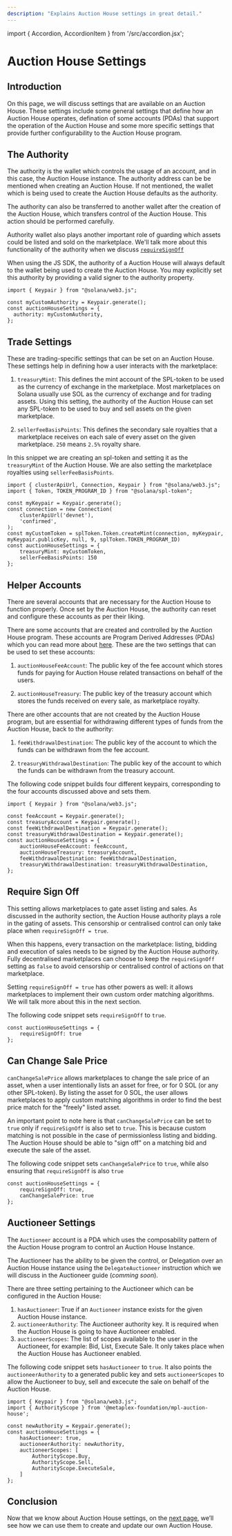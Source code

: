 ```yaml
---
description: "Explains Auction House settings in great detail."
---
```


import { Accordion, AccordionItem } from '/src/accordion.jsx';

# Auction House Settings

## Introduction

On this page, we will discuss settings that are available on an Auction House. These settings include some general settings that define how an Auction House operates, defination of some accounts (PDAs) that support the operation of the Auction House and some more specific settings that provide further configurability to the Auction House program.

## The Authority

The authority is the wallet which controls the usage of an account, and in this case, the Auction House instance. The authority address can be be mentioned when creating an Auction House. If not mentioned, the wallet which is being used to create the Auction House defaults as the authority. 

The authority can also be transferred to another wallet after the creation of the Auction House, which transfers control of the Auction House. This action should be performed carefully.

Authority wallet also plays another important role of guarding which assets could be listed and sold on the marketplace. We'll talk more about this functionality of the authority when we discuss [`requireSignOff`](#requiresignoff)

<Accordion>
<AccordionItem title="JS SDK" open={true}>
<div className="accordion-item-padding">

When using the JS SDK, the authority of a Auction House will always default to the wallet being used to create the Auction House. You may explicitly set this authority by providing a valid signer to the authority property.

```tsx
import { Keypair } from "@solana/web3.js";

const myCustomAuthority = Keypair.generate();
const auctionHouseSettings = {
  authority: myCustomAuthority,
};
```

</div>
</AccordionItem>
</Accordion>

## Trade Settings

These are trading-specific settings that can be set on an Auction House. These settings help in defining how a user interacts with the marketplace:

1. `treasuryMint`: This defines the mint account of the SPL-token to be used as the currency of exchange in the marketplace. Most marketplaces on Solana usually use SOL as the currency of exchange and for trading assets. Using this setting, the authority of the Auction House can set any SPL-token to be used to buy and sell assets on the given marketplace.

2. `sellerFeeBasisPoints`: This defines the secondary sale royalties that a marketplace receives on each sale of every asset on the given marketplace. `250` means `2.5%` royalty share.

<Accordion>
<AccordionItem title="JS SDK" open={true}>
<div className="accordion-item-padding">

In this snippet we are creating an spl-token and setting it as the `treasuryMint` of the Auction House. We are also setting the marketplace royalties using `sellerFeeBasisPoints`.

```tsx
import { clusterApiUrl, Connection, Keypair } from "@solana/web3.js";
import { Token, TOKEN_PROGRAM_ID } from "@solana/spl-token";

const myKeypair = Keypair.generate();
const connection = new Connection(
    clusterApiUrl('devnet'),
    'confirmed',
);
const myCustomToken = splToken.Token.createMint(connection, myKeypair, myKeypair.publicKey, null, 9, splToken.TOKEN_PROGRAM_ID)
const auctionHouseSettings = {
    treasuryMint: myCustomToken,
    sellerFeeBasisPoints: 150
};
```

</div>
</AccordionItem>
</Accordion>


## Helper Accounts

There are several accounts that are necessary for the Auction House to function properly. Once set by the Auction House, the authority can reset and configure these accounts as per their liking.

There are some accounts that are created and controlled by the Auction House program. These accounts are Program Derived Addresses (PDAs) which you can read more about [here](https://solanacookbook.com/core-concepts/pdas.html). These are the two settings that can be used to set these accounts:

1. `auctionHouseFeeAccount`: The public key of the fee account which stores funds for paying for Auction House related transactions on behalf of the users. 

2. `auctionHouseTreasury`: The public key of the treasury account which stores the funds received on every sale, as marketplace royalty.

There are other accounts that are not created by the Auction House program, but are essential for withdrawing different types of funds from the Auction House, back to the authority:

1. `feeWithdrawalDestination`: The public key of the account to which the funds can be withdrawn from the fee account. 

2. `treasuryWithdrawalDestination`: The public key of the account to which the funds can be withdrawn from the treasury account.

<Accordion>
<AccordionItem title="JS SDK" open={true}>
<div className="accordion-item-padding">

The following code snippet builds four different keypairs, corresponding to the four accounts discussed above and sets them.

```tsx
import { Keypair } from "@solana/web3.js";

const feeAccount = Keypair.generate();
const treasuryAccount = Keypair.generate();
const feeWithdrawalDestination = Keypair.generate();
const treasuryWithdrawalDestination = Keypair.generate();
const auctionHouseSettings = {
    auctionHouseFeeAccount: feeAccount,
    auctionHouseTreasury: treasuryAccount,
    feeWithdrawalDestination: feeWithdrawalDestination,
    treasuryWithdrawalDestination: treasuryWithdrawalDestination,
};
```

</div>
</AccordionItem>
</Accordion>


## Require Sign Off
This setting allows marketplaces to gate asset listing and sales. As discussed in the authority section, the Auction House authority plays a role in the gating of assets. This censorship or centralised control can only take place when `requireSignOff = true`.

When this happens, every transaction on the marketplace: listing, bidding and execution of sales needs to be signed by the Auction House authority. Fully decentralised marketplaces can choose to keep the `requireSignOff` setting as `false` to avoid censorship or centralised control of actions on that marketplace. 

Setting `requireSignOff = true` has other powers as well: it allows marketplaces to implement their own custom order matching algorithms. We will talk more about this in the next section.

<Accordion>
<AccordionItem title="JS SDK" open={true}>
<div className="accordion-item-padding">

The following code snippet sets `requireSignOff` to `true`.

```tsx
const auctionHouseSettings = {
    requireSignOff: true
};
```

</div>
</AccordionItem>
</Accordion>

## Can Change Sale Price

`canChangeSalePrice` allows marketplaces to change the sale price of an asset, when a user intentionally lists an asset for free, or for 0 SOL (or any other SPL-token). By listing the asset for 0 SOL, the user allows marketplaces to apply custom matching algorithms in order to find the best price match for the "freely" listed asset.


An important point to note here is that `canChangeSalePrice` can be set to `true` only if `requireSignOff` is also set to `true`. This is because custom matching is not possible in the case of permissionless listing and bidding. The Auction House should be able to "sign off" on a matching bid and execute the sale of the asset.

<Accordion>
<AccordionItem title="JS SDK" open={true}>
<div className="accordion-item-padding">

The following code snippet sets `canChangeSalePrice` to `true`, while also ensuring that `requireSignOff` is also `true`

```tsx
const auctionHouseSettings = {
    requireSignOff: true,
    canChangeSalePrice: true
};
```

</div>
</AccordionItem>
</Accordion>

## Auctioneer Settings

The `Auctioneer` account is a PDA which uses the composability pattern of the Auction House program to control an Auction House Instance.

The Auctioneer has the ability to be given the control, or Delegation over an Auction House instance using the `DelegateAuctioneer` instruction which we will discuss in the Auctioneer guide (*comming soon*).

There are three setting pertaining to the Auctioneer which can be configured in the Auction House:

1. `hasAuctioneer`: True if an `Auctioneer` instance exists for the given Auction House instance.
2. `auctioneerAuthority`: The Auctioneer authority key. It is required when the Auction House is going to have Auctioneer enabled.
3. `auctioneerScopes`: The list of scopes available to the user in the Auctioneer, for example: Bid, List, Execute Sale. It only takes place when the Auction House has Auctioneer enabled.

<Accordion>
<AccordionItem title="JS SDK" open={true}>
<div className="accordion-item-padding">

The following code snippet sets `hasAuctioneer` to `true`. It also points the `auctioneerAuthority` to a generated public key and sets `auctioneerScopes` to allow the Auctioneer to buy, sell and excecute the sale on behalf of the Auction House.

```tsx
import { Keypair } from "@solana/web3.js";
import { AuthorityScope } from '@metaplex-foundation/mpl-auction-house';

const newAuthority = Keypair.generate();
const auctionHouseSettings = {
    hasAuctioneer: true,
    auctioneerAuthority: newAuthority,
    auctioneerScopes: [
        AuthorityScope.Buy,
        AuthorityScope.Sell,
        AuthorityScope.ExecuteSale,
    ]
};
```

</div>
</AccordionItem>
</Accordion>

## Conclusion
Now that we know about Auction House settings, on the [next page](/programs/auction-house/managing-auction-house), we’ll see how we can use them to create and update our own Auction House.
